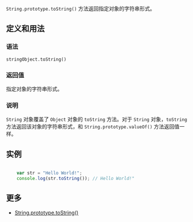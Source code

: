 `String.prototype.toString()` 方法返回指定对象的字符串形式。

## 定义和用法

### 语法

`stringObject.toString()`

### 返回值

指定对象的字符串形式。

### 说明

`String` 对象覆盖了 `Object` 对象的 `toString` 方法。对于 `String` 对象，`toString` 方法返回该对象的字符串形式，和 `String.prototype.valueOf()` 方法返回值一样。

## 实例

```javascript

    var str = "Hello World!";
    console.log(str.toString()); // Hello World!"  

```

## 更多

*   [String.prototype.toString()](https://developer.mozilla.org/zh-CN/docs/Web/JavaScript/Reference/Global_Objects/String/toString)